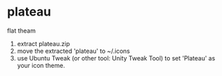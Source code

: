plateau
=======

flat theam

1.   extract plateau.zip
2.   move the extracted 'plateau' to ~/.icons
3.   use Ubuntu Tweak (or other tool: Unity Tweak Tool) to set 'Plateau' as your icon theme.

